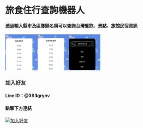 # 旅食住行查詢機器人
#### 透過輸入縣市及區鄉鎮名稱可以查詢台灣餐飲、景點、旅館民宿資訊

<img src="image.jpg" width = "60%" alt="選擇縣市圖片"/>

### 加入好友
#### Line ID：@393grynv
#### 點擊下方連結
<a href="https://line.me/R/ti/p/%40393grynv"><img src="https://scdn.line-apps.com/n/line_add_friends/btn/zh-Hant.png" alt="加入好友" width=150px></a>

